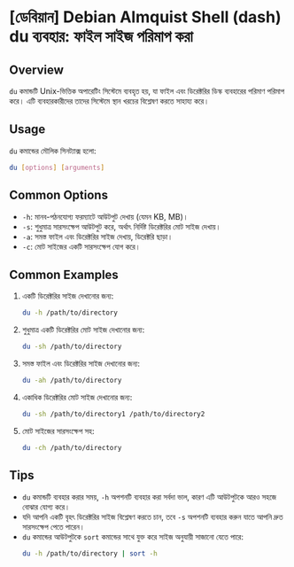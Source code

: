 # [ডেবিয়ান] Debian Almquist Shell (dash) du ব্যবহার: ফাইল সাইজ পরিমাপ করা

## Overview
`du` কমান্ডটি Unix-ভিত্তিক অপারেটিং সিস্টেমে ব্যবহৃত হয়, যা ফাইল এবং ডিরেক্টরির ডিস্ক ব্যবহারের পরিমাণ পরিমাপ করে। এটি ব্যবহারকারীদের তাদের সিস্টেমে স্থান খরচের বিশ্লেষণ করতে সাহায্য করে।

## Usage
`du` কমান্ডের মৌলিক সিনট্যাক্স হলো:

```bash
du [options] [arguments]
```

## Common Options
- `-h`: মানব-পঠনযোগ্য ফরম্যাটে আউটপুট দেখায় (যেমন KB, MB)।
- `-s`: শুধুমাত্র সারসংক্ষেপ আউটপুট করে, অর্থাৎ নির্দিষ্ট ডিরেক্টরির মোট সাইজ দেখায়।
- `-a`: সমস্ত ফাইল এবং ডিরেক্টরির সাইজ দেখায়, ডিরেক্টরি ছাড়া।
- `-c`: মোট সাইজের একটি সারসংক্ষেপ যোগ করে।

## Common Examples
1. একটি ডিরেক্টরির সাইজ দেখানোর জন্য:
   ```bash
   du -h /path/to/directory
   ```

2. শুধুমাত্র একটি ডিরেক্টরির মোট সাইজ দেখানোর জন্য:
   ```bash
   du -sh /path/to/directory
   ```

3. সমস্ত ফাইল এবং ডিরেক্টরির সাইজ দেখানোর জন্য:
   ```bash
   du -ah /path/to/directory
   ```

4. একাধিক ডিরেক্টরির মোট সাইজ দেখানোর জন্য:
   ```bash
   du -sh /path/to/directory1 /path/to/directory2
   ```

5. মোট সাইজের সারসংক্ষেপ সহ:
   ```bash
   du -ch /path/to/directory
   ```

## Tips
- `du` কমান্ডটি ব্যবহার করার সময়, `-h` অপশনটি ব্যবহার করা সর্বদা ভাল, কারণ এটি আউটপুটকে আরও সহজে বোঝার যোগ্য করে।
- যদি আপনি একটি বৃহৎ ডিরেক্টরির সাইজ বিশ্লেষণ করতে চান, তবে `-s` অপশনটি ব্যবহার করুন যাতে আপনি দ্রুত সারসংক্ষেপ পেতে পারেন।
- `du` কমান্ডের আউটপুটকে `sort` কমান্ডের সাথে যুক্ত করে সাইজ অনুযায়ী সাজানো যেতে পারে:
  ```bash
  du -h /path/to/directory | sort -h
  ```